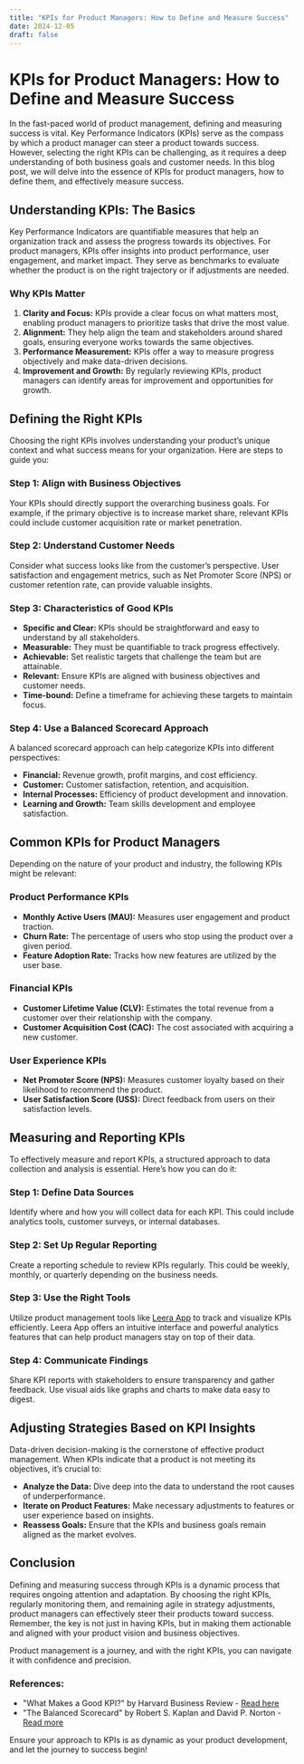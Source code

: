 ```yaml
---
title: "KPIs for Product Managers: How to Define and Measure Success"
date: 2024-12-05
draft: false
---
```

# KPIs for Product Managers: How to Define and Measure Success

In the fast-paced world of product management, defining and measuring success is vital. Key Performance Indicators (KPIs) serve as the compass by which a product manager can steer a product towards success. However, selecting the right KPIs can be challenging, as it requires a deep understanding of both business goals and customer needs. In this blog post, we will delve into the essence of KPIs for product managers, how to define them, and effectively measure success.

## Understanding KPIs: The Basics

Key Performance Indicators are quantifiable measures that help an organization track and assess the progress towards its objectives. For product managers, KPIs offer insights into product performance, user engagement, and market impact. They serve as benchmarks to evaluate whether the product is on the right trajectory or if adjustments are needed.

### Why KPIs Matter

1. **Clarity and Focus:** KPIs provide a clear focus on what matters most, enabling product managers to prioritize tasks that drive the most value.
2. **Alignment:** They help align the team and stakeholders around shared goals, ensuring everyone works towards the same objectives.
3. **Performance Measurement:** KPIs offer a way to measure progress objectively and make data-driven decisions.
4. **Improvement and Growth:** By regularly reviewing KPIs, product managers can identify areas for improvement and opportunities for growth.

## Defining the Right KPIs

Choosing the right KPIs involves understanding your product’s unique context and what success means for your organization. Here are steps to guide you:

### Step 1: Align with Business Objectives

Your KPIs should directly support the overarching business goals. For example, if the primary objective is to increase market share, relevant KPIs could include customer acquisition rate or market penetration.

### Step 2: Understand Customer Needs

Consider what success looks like from the customer’s perspective. User satisfaction and engagement metrics, such as Net Promoter Score (NPS) or customer retention rate, can provide valuable insights.

### Step 3: Characteristics of Good KPIs

- **Specific and Clear:** KPIs should be straightforward and easy to understand by all stakeholders.
- **Measurable:** They must be quantifiable to track progress effectively.
- **Achievable:** Set realistic targets that challenge the team but are attainable.
- **Relevant:** Ensure KPIs are aligned with business objectives and customer needs.
- **Time-bound:** Define a timeframe for achieving these targets to maintain focus.

### Step 4: Use a Balanced Scorecard Approach

A balanced scorecard approach can help categorize KPIs into different perspectives:
- **Financial:** Revenue growth, profit margins, and cost efficiency.
- **Customer:** Customer satisfaction, retention, and acquisition.
- **Internal Processes:** Efficiency of product development and innovation.
- **Learning and Growth:** Team skills development and employee satisfaction.

## Common KPIs for Product Managers

Depending on the nature of your product and industry, the following KPIs might be relevant:

### Product Performance KPIs

- **Monthly Active Users (MAU):** Measures user engagement and product traction.
- **Churn Rate:** The percentage of users who stop using the product over a given period.
- **Feature Adoption Rate:** Tracks how new features are utilized by the user base.

### Financial KPIs

- **Customer Lifetime Value (CLV):** Estimates the total revenue from a customer over their relationship with the company.
- **Customer Acquisition Cost (CAC):** The cost associated with acquiring a new customer.

### User Experience KPIs

- **Net Promoter Score (NPS):** Measures customer loyalty based on their likelihood to recommend the product.
- **User Satisfaction Score (USS):** Direct feedback from users on their satisfaction levels.

## Measuring and Reporting KPIs

To effectively measure and report KPIs, a structured approach to data collection and analysis is essential. Here’s how you can do it:

### Step 1: Define Data Sources

Identify where and how you will collect data for each KPI. This could include analytics tools, customer surveys, or internal databases.

### Step 2: Set Up Regular Reporting

Create a reporting schedule to review KPIs regularly. This could be weekly, monthly, or quarterly depending on the business needs.

### Step 3: Use the Right Tools

Utilize product management tools like [Leera App](https://leera.app) to track and visualize KPIs efficiently. Leera App offers an intuitive interface and powerful analytics features that can help product managers stay on top of their data.

### Step 4: Communicate Findings

Share KPI reports with stakeholders to ensure transparency and gather feedback. Use visual aids like graphs and charts to make data easy to digest.

## Adjusting Strategies Based on KPI Insights

Data-driven decision-making is the cornerstone of effective product management. When KPIs indicate that a product is not meeting its objectives, it’s crucial to:

- **Analyze the Data:** Dive deep into the data to understand the root causes of underperformance.
- **Iterate on Product Features:** Make necessary adjustments to features or user experience based on insights.
- **Reassess Goals:** Ensure that the KPIs and business goals remain aligned as the market evolves.

## Conclusion

Defining and measuring success through KPIs is a dynamic process that requires ongoing attention and adaptation. By choosing the right KPIs, regularly monitoring them, and remaining agile in strategy adjustments, product managers can effectively steer their products toward success. Remember, the key is not just in having KPIs, but in making them actionable and aligned with your product vision and business objectives.

Product management is a journey, and with the right KPIs, you can navigate it with confidence and precision.

### References:
- "What Makes a Good KPI?" by Harvard Business Review - [Read here](https://hbr.org/)
- "The Balanced Scorecard" by Robert S. Kaplan and David P. Norton - [Read more](https://www.balancedscorecard.org/)

Ensure your approach to KPIs is as dynamic as your product development, and let the journey to success begin!